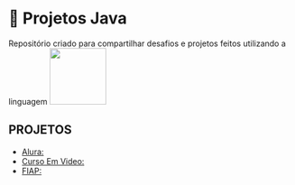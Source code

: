 # :art: Projetos Java



Repositório criado para compartilhar desafios e projetos feitos utilizando a linguagem <img width = "100" text-align = "center" src="https://cdn.jsdelivr.net/gh/devicons/devicon/icons/python/python-original.svg" />

## PROJETOS

- [Alura:](https://github.com/carlosvinicius-ai/Python-Projetos/tree/master/Alura)
- [Curso Em Video:](https://github.com/carlosvinicius-ai/Python-Projetos/tree/master/CursoEmVideo)
- [FIAP:](https://github.com/carlosvinicius-ai/Python-Projetos/tree/master/Fifi)
